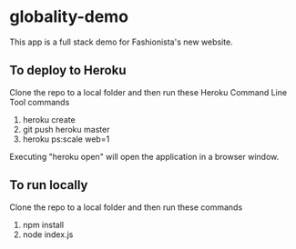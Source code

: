 # globality-demo

This app is a full stack demo for Fashionista's new website.

## To deploy to Heroku
Clone the repo to a local folder and then run these Heroku Command Line Tool commands 
  1. heroku create
  2. git push heroku master
  3. heroku ps:scale web=1

Executing "heroku open" will open the application in a browser window.

## To run locally
Clone the repo to a local folder and then run these commands
  1. npm install
  2. node index.js
